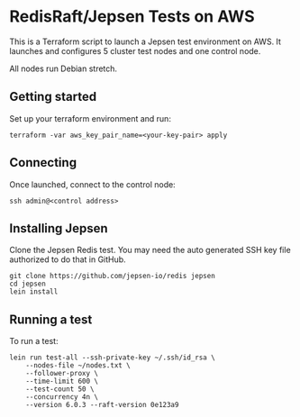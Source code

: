# RedisRaft/Jepsen Tests on AWS

This is a Terraform script to launch a Jepsen test environment on AWS.
It launches and configures 5 cluster test nodes and one control node.

All nodes run Debian stretch.

## Getting started

Set up your terraform environment and run:

    terraform -var aws_key_pair_name=<your-key-pair> apply

## Connecting

Once launched, connect to the control node:

    ssh admin@<control address>

## Installing Jepsen

Clone the Jepsen Redis test. You may need the auto generated SSH key file
authorized to do that in GitHub.

    git clone https://github.com/jepsen-io/redis jepsen
    cd jepsen
    lein install

## Running a test

To run a test:

    lein run test-all --ssh-private-key ~/.ssh/id_rsa \
        --nodes-file ~/nodes.txt \
        --follower-proxy \
        --time-limit 600 \
        --test-count 50 \
        --concurrency 4n \
        --version 6.0.3 --raft-version 0e123a9
